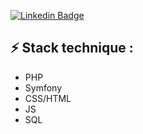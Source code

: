 



[![Linkedin Badge](https://img.shields.io/badge/-LinkedIn-blue?style=flat-square&logo=Linkedin&logoColor=white&link=https://www.linkedin.com/in/sa%C3%AFd-timaev-41aa521b8//)](https://www.linkedin.com/in/sa%C3%AFd-timaev-41aa521b8//)


## ⚡ Stack technique :
- PHP
- Symfony
- CSS/HTML
- JS
- SQL

